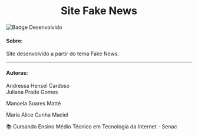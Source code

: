 <h1 align="center"> Site Fake News </h1>

![Badge Desenvolvido](https://img.shields.io/badge/STATUS-DESENVOLVIDO-lightgrey?style=for-the-badge)

<h4> Sobre: </h4>

<p align="justify" > Site desenvolvido a partir do tema Fake News.</p>

<hr>

<h4> Autoras: </h4>

<p> Andressa Hensel Cardoso <br> Juliana Prade Gomes </p>
<p> Manoela Soares Matté </p>
<p> Maria Alice Cunha Maciel </p>

<p> 📚 Cursando Ensino Médio Técnico em Tecnologia da Internet - Senac </p>
